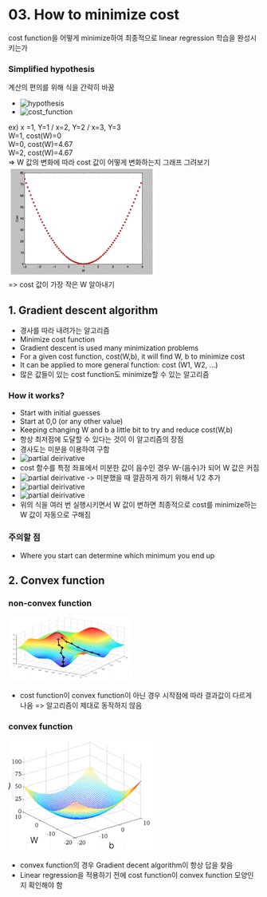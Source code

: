 # 03. How to minimize cost
cost function을 어떻게 minimize하여 최종적으로 linear regression 학습을 완성시키는가

### Simplified hypothesis
계산의 편의를 위해 식을 간략히 바꿈
- <img src="https://latex.codecogs.com/svg.latex?\;H(x)=Wx" title="hypothesis" />
- <img src="https://latex.codecogs.com/svg.latex?\;cost(W)=\frac{1}{m}\sum_{i=1}^{m}(H(x^{(i)})-y^{(i)})^2" title="cost_function" />
ex) x =1, Y=1 / x=2, Y=2 / x=3, Y=3  
W=1, cost(W)=0  
W=0, cost(W)=4.67  
W=2, cost(W)=4.67  
=> W 값의 변화에 따라 cost 값이 어떻게 변화하는지 그래프 그려보기  
![cost graph](https://github.com/jionchu/Study/blob/master/Deep%20Learning/images/cost-graph.png)  
=> cost 값이 가장 작은 W 알아내기

## 1. Gradient descent algorithm
- 경사를 따라 내려가는 알고리즘
- Minimize cost function
- Gradient descent is used many minimization problems
- For a given cost function, cost(W,b), it will find W, b to minimize cost
- It can be applied to more general function: cost (W1, W2, ...)
- 많은 값들이 있는 cost function도 minimize할 수 있는 알고리즘

### How it works?
- Start with initial guesses
- Start at 0,0 (or any other value)
- Keeping changing W and b a little bit to try and reduce cost(W,b)
- 항상 최저점에 도달할 수 있다는 것이 이 알고리즘의 장점
- 경사도는 미분을 이용하여 구함
- <img src="https://latex.codecogs.com/svg.latex?\;W:=W-\alpha{{\partial}\over{\partial{W}}}{cost(W)}" title="partial deirivative" />
- cost 함수를 특정 좌표에서 미분한 값이 음수인 경우 W-(음수)가 되어 W 값은 커짐
- <img src="https://latex.codecogs.com/svg.latex?\;W:=W-\alpha{{\partial}\over{\partial{W}}}\frac{1}{2m}\sum_{i=1}^{m}(Wx^{(i)}-y^{(i)})^2" title="partial deirivative" /> -> 미분했을 때 깔끔하게 하기 위해서 1/2 추가
- <img src="https://latex.codecogs.com/svg.latex?\;W:=W-\alpha\frac{1}{2m}\sum_{i=1}^{m}2(Wx^{(i)}-y^{(i)})x^{(i)}" title="partial deirivative" />
- <img src="https://latex.codecogs.com/svg.latex?\;W:=W-\alpha\frac{1}{m}\sum_{i=1}^{m}(Wx^{(i)}-y^{(i)})x^{(i)}" title="partial deirivative" />
- 위의 식을 여러 번 실행시키면서 W 값이 변하면 최종적으로 cost를 minimize하는 W 값이 자동으로 구해짐

### 주의할 점
- Where you start can determine which minimum you end up

## 2. Convex function
### non-convex function
![non-convex function](https://github.com/jionchu/Study/blob/master/Deep%20Learning/images/non-convex-function.png)  
- cost function이 convex function이 아닌 경우 시작점에 따라 결과값이 다르게 나옴 => 알고리즘이 제대로 동작하지 않음  

### convex function
![convex function](https://github.com/jionchu/Study/blob/master/Deep%20Learning/images/convex-function.png)
- convex function의 경우 Gradient decent algorithm이 항상 답을 찾음
- Linear regression을 적용하기 전에 cost function이 convex function 모양인지 확인해야 함